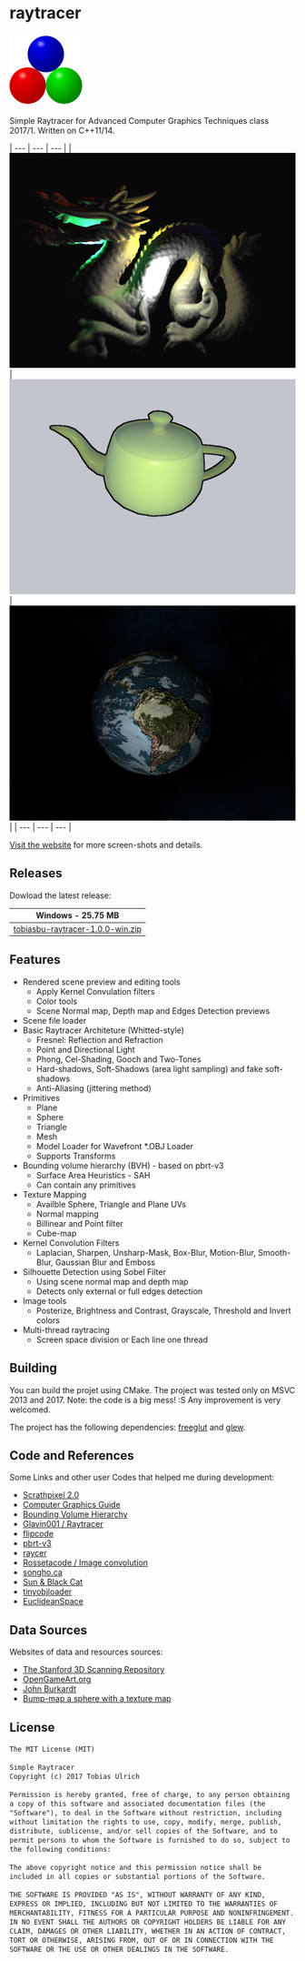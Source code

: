 # raytracer
![Alt text](https://raw.githubusercontent.com/tobiasbu/raytracer/master/resources/raytracer_icon128x.png)

Simple Raytracer for Advanced Computer Graphics Techniques class 2017/1. Written on C++11/14.

| --- | --- | --- |
| ![Alt](https://raw.githubusercontent.com/tobiasbu/raytracer/master/resources/raytracer0.png) | ![Alt](https://raw.githubusercontent.com/tobiasbu/raytracer/master/resources/raytracer1.png) | ![Alt](https://raw.githubusercontent.com/tobiasbu/raytracer/master/resources/raytracer2.png) |
| --- | --- | --- |


[Visit the website](https://tobiasbu.github.io/portfolio/raytracer/) for more screen-shots and details.

## Releases

Dowload the latest release:

| Windows - 25.75 MB |
| ------------------ |
| [tobiasbu-raytracer-1.0.0-win.zip](https://github.com/tobiasbu/raytracer/releases/download/v1.2.0/tobiasbu-raytracer-1.0.0-win.zip) |

## Features

- Rendered scene preview and editing tools
    - Apply Kernel Convulation filters
    - Color tools
    - Scene Normal map, Depth map and Edges Detection previews
- Scene file loader
- Basic Raytracer Architeture (Whitted-style) 
    - Fresnel: Reflection and Refraction
    - Point and Directional Light
    - Phong, Cel-Shading, Gooch and Two-Tones
    - Hard-shadows, Soft-Shadows (area light sampling) and fake soft-shadows
    - Anti-Aliasing (jittering method)
- Primitives
    - Plane
    - Sphere
    - Triangle
    - Mesh
    - Model Loader for Wavefront *.OBJ Loader
    - Supports Transforms
- Bounding volume hierarchy (BVH) - based on pbrt-v3
    - Surface Area Heuristics - SAH 
    - Can contain any primitives
- Texture Mapping
    - Availble Sphere, Triangle and Plane UVs
    - Normal mapping
    - Billinear and Point filter
    - Cube-map
- Kernel Convolution Filters
    - Laplacian, Sharpen, Unsharp-Mask, Box-Blur, Motion-Blur, Smooth-Blur, Gaussian Blur and Emboss
- Silhouette Detection using Sobel Filter
    - Using scene normal map and depth map
    - Detects only external or full edges detection
- Image tools
    - Posterize, Brightness and Contrast, Grayscale, Threshold and Invert colors
- Multi-thread raytracing 
    - Screen space division or Each line one thread

## Building

You can build the projet using CMake. The project was tested only on MSVC 2013 and 2017. 
Note: the code is a big mess! :S Any improvement is very welcomed.

The project has the following dependencies: [freeglut](http://freeglut.sourceforge.net/) and [glew](http://glew.sourceforge.net/).

## Code and References

Some Links and other user Codes that helped me during development:

- [Scrathpixel 2.0](http://www.scratchapixel.com/)
- [Computer Graphics Guide](https://computergraphicsguide.blogspot.com.br/)
- [Bounding Volume Hierarchy](http://fileadmin.cs.lth.se/cs/Education/EDAN30/lectures/S2-bvh.pdf)
- [Glavin001 / Raytracer](https://github.com/Glavin001/Raytracer)
- [flipcode](http://www.flipcode.com/)
- [pbrt-v3](https://github.com/mmp/pbrt-v3)
- [raycer](https://github.com/mikoro/raycer)
- [Rossetacode / Image convolution](https://rosettacode.org/wiki/Image_convolution)
- [songho.ca](http://www.songho.ca/index.html)
- [Sun & Black Cat](http://sunandblackcat.com/index.php?l=eng)
- [tinyobjloader](https://github.com/syoyo/tinyobjloader)
- [EuclideanSpace](http://www.euclideanspace.com/)

## Data Sources

Websites of data and resources sources: 

- [The Stanford 3D Scanning Repository](http://graphics.stanford.edu/data/3Dscanrep/)
- [OpenGameArt.org](https://opengameart.org/)
- [John Burkardt](http://people.sc.fsu.edu/~jburkardt/index.html)
- [Bump-map a sphere with a texture map](https://stackoverflow.com/questions/32550498/bump-map-a-sphere-with-a-texture-map)

## License

    The MIT License (MIT)

    Simple Raytracer
    Copyright (c) 2017 Tobias Ulrich

    Permission is hereby granted, free of charge, to any person obtaining a copy of this software and associated documentation files (the "Software"), to deal in the Software without restriction, including without limitation the rights to use, copy, modify, merge, publish, distribute, sublicense, and/or sell copies of the Software, and to permit persons to whom the Software is furnished to do so, subject to the following conditions:

    The above copyright notice and this permission notice shall be included in all copies or substantial portions of the Software.

    THE SOFTWARE IS PROVIDED "AS IS", WITHOUT WARRANTY OF ANY KIND, EXPRESS OR IMPLIED, INCLUDING BUT NOT LIMITED TO THE WARRANTIES OF MERCHANTABILITY, FITNESS FOR A PARTICULAR PURPOSE AND NONINFRINGEMENT. IN NO EVENT SHALL THE AUTHORS OR COPYRIGHT HOLDERS BE LIABLE FOR ANY CLAIM, DAMAGES OR OTHER LIABILITY, WHETHER IN AN ACTION OF CONTRACT, TORT OR OTHERWISE, ARISING FROM, OUT OF OR IN CONNECTION WITH THE SOFTWARE OR THE USE OR OTHER DEALINGS IN THE SOFTWARE.